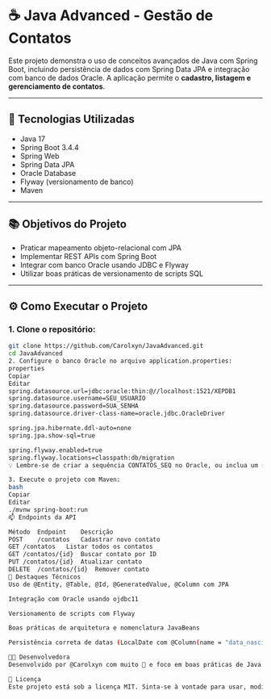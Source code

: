
# ☕ Java Advanced - Gestão de Contatos

Este projeto demonstra o uso de conceitos avançados de Java com Spring Boot, incluindo persistência de dados com Spring Data JPA e integração com banco de dados Oracle. A aplicação permite o **cadastro, listagem e gerenciamento de contatos**.

---

## 🚀 Tecnologias Utilizadas

- Java 17
- Spring Boot 3.4.4
- Spring Web
- Spring Data JPA
- Oracle Database
- Flyway (versionamento de banco)
- Maven

---

## 📚 Objetivos do Projeto

- Praticar mapeamento objeto-relacional com JPA
- Implementar REST APIs com Spring Boot
- Integrar com banco Oracle usando JDBC e Flyway
- Utilizar boas práticas de versionamento de scripts SQL

---

## ⚙️ Como Executar o Projeto

### 1. Clone o repositório:

```bash
git clone https://github.com/Carolxyn/JavaAdvanced.git
cd JavaAdvanced
2. Configure o banco Oracle no arquivo application.properties:
properties
Copiar
Editar
spring.datasource.url=jdbc:oracle:thin:@//localhost:1521/XEPDB1
spring.datasource.username=SEU_USUARIO
spring.datasource.password=SUA_SENHA
spring.datasource.driver-class-name=oracle.jdbc.OracleDriver

spring.jpa.hibernate.ddl-auto=none
spring.jpa.show-sql=true

spring.flyway.enabled=true
spring.flyway.locations=classpath:db/migration
💡 Lembre-se de criar a sequência CONTATOS_SEQ no Oracle, ou inclua um script Flyway com isso.

3. Execute o projeto com Maven:
bash
Copiar
Editar
./mvnw spring-boot:run
📫 Endpoints da API

Método	Endpoint	Descrição
POST	/contatos	Cadastrar novo contato
GET	/contatos	Listar todos os contatos
GET	/contatos/{id}	Buscar contato por ID
PUT	/contatos/{id}	Atualizar contato
DELETE	/contatos/{id}	Remover contato
🧠 Destaques Técnicos
Uso de @Entity, @Table, @Id, @GeneratedValue, @Column com JPA

Integração com Oracle usando ojdbc11

Versionamento de scripts com Flyway

Boas práticas de arquitetura e nomenclatura JavaBeans

Persistência correta de datas (LocalDate com @Column(name = "data_nascimento"))

👩‍💻 Desenvolvedora
Desenvolvido por @Carolxyn com muito 💙 e foco em boas práticas de Java!

📜 Licença
Este projeto está sob a licença MIT. Sinta-se à vontade para usar, modificar e compartilhar.
